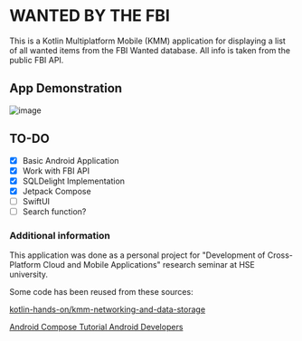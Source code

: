 # WANTED BY THE FBI

This is a Kotlin Multiplatform Mobile (KMM) application for displaying a list of all wanted items from the FBI Wanted database. 
All info is taken from the public FBI API.

## App Demonstration
![image](https://i.imgur.com/zIeBNel.gif)


## TO-DO
- [x] Basic Android Application
- [x] Work with FBI API
- [x] SQLDelight Implementation
- [x] Jetpack Compose
- [ ] SwiftUI
- [ ] Search function?
  
### Additional information
This application was done as a personal project for "Development of Cross-Platform Cloud and Mobile Applications" research seminar at HSE university.

Some code has been reused from these sources:

[kotlin-hands-on/kmm-networking-and-data-storage](https://github.com/kotlin-hands-on/kmm-networking-and-data-storage)

[Android Compose Tutorial Android Developers](https://developer.android.com/jetpack/compose/tutorial)
